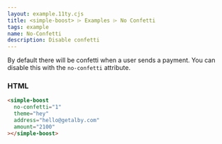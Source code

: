 ```yaml
---
layout: example.11ty.cjs
title: <simple-boost> ⌲ Examples ⌲ No Confetti
tags: example
name: No-Confetti
description: Disable confetti
---
```


By default there will be confetti when a user sends a payment. You can disable this with the `no-confetti` attribute.

<simple-boost no-confetti="1" theme="hey" address="hello@getalby.com"></simple-boost>

<h3>HTML</h3>

```html
<simple-boost
  no-confetti="1"
  theme="hey"
  address="hello@getalby.com"
  amount="2100"
></simple-boost>
```
